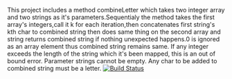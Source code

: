 This project includes a method combineLetter which takes two integer array and two strings as it's parameters.Sequentialy the method takes the first array's integers,call it k for each iteration,then concatenates first string's kth char to combined string then does same thing on the second array and string returns combined string if nothing unexpected happens.0 is ignored as an array element thus combined string remains same.
If any integer exceeds the length of the string which it's been mapped, this is an out of bound error.
Parameter strings cannot be empty.
Any char to be added to combined string must be a letter.
[![Build Status](https://travis-ci.org/ahsennur/myDemoApp.svg?branch=master)](https://travis-ci.org/ahsennur/myDemoApp) 

